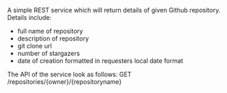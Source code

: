 A simple REST service which will return details of given Github repository. Details include:
- full name of repository
- description of repository
- git clone url
- number of stargazers
- date of creation formatted in requesters local date format

The API of the service look as follows:
GET /repositories/{owner}/{repositoryname}